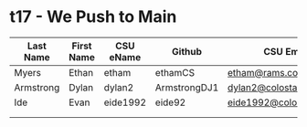 # t17 - We Push to Main

| Last Name | First Name | CSU eName | Github | CSU Email |
|---|---|---|---|---|
|Myers|Ethan|etham|ethamCS|etham@rams.colostate.edu|
|Armstrong|Dylan|dylan2|ArmstrongDJ1|dylan2@colostate.edu|
|Ide|Evan|eide1992|eide92|eide1992@colostate.edu|
|   |   |   |   |   |
|   |   |   |   |   |

